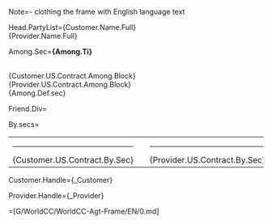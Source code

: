 Note=- clothing the frame with English language text

Head.PartyList={Customer.Name.Full}<br>{Provider.Name.Full}

Among.Sec=<b>{Among.Ti}</b><br><br><ul type="none" style="padding-left: 0"><li>{Customer.US.Contract.Among.Block}<br></li><li>{Provider.US.Contract.Among.Block}<br></li><li>{Among.Def.sec}</li></ul>

Friend.Div=</i>

By.secs=<table><tr><td valign="top" width="300px"><hr>{Customer.US.Contract.By.Sec}</td><td width="100px"></td><td valign="top" width="300px"><hr>{Provider.US.Contract.By.Sec}</td></tr></table>

Customer.Handle={_Customer}

Provider.Handle={_Provider}

=[G/WorldCC/WorldCC-Agt-Frame/EN/0.md]

